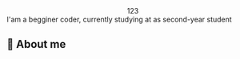 <div style='text-align: center;'>
123
</div>
I'am a begginer coder, currently studying at <college name='NKEiVT' /> as second-year student

## 📌 About me
